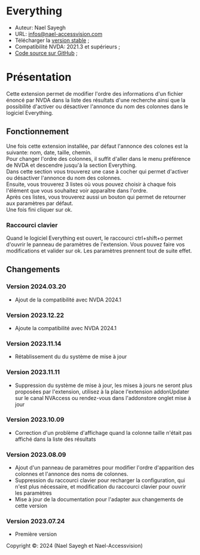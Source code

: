 # Everything

* Auteur: Nael Sayegh 
* URL: [infos@nael-accessvision.com](mailto:infos@nael-accessvision.com)
* Télécharger la [version stable][1] ;
* Compatibilité NVDA: 2021.3 et supérieurs ;
* [Code source sur GitHub][2] ;

# Présentation

Cette extension permet de modifier l'ordre des informations d'un fichier énoncé par NVDA dans la liste des résultats d'une recherche ainsi que la possibilité d'activer ou désactiver  l'annonce du nom des colonnes dans le logiciel Everything.

## Fonctionnement

Une fois cette extension installée, par défaut l'annonce des colones est la suivante: nom, date, taille, chemin.  
Pour changer l'ordre des colonnes, il suffit d'aller dans le menu préférence de NVDA et descendre jusqu'à la section Everything.  
Dans cette section vous trouverez une case à cocher qui permet d'activer ou désactiver l'annonce du nom des colonnes.  
Ensuite, vous trouverez 3 listes où vous pouvez choisir à chaque fois l'élément que vous souhaitez voir apparaître dans l'ordre.  
Après ces listes, vous trouverez aussi un bouton qui permet de retourner aux paramètres par défaut.  
Une fois fini cliquer sur ok.

### Raccourci clavier

Quand le logiciel Everything est ouvert, le raccourci ctrl+shift+o permet d'ouvrir le panneau de paramètres de l'extension. Vous pouvez faire vos modifications et valider sur ok. Les paramètres prennent tout de suite effet.

## Changements

### Version 2024.03.20

  * Ajout de la compatibilité avec NVDA 2024.1

### Version 2023.12.22

  * Ajoute la compatibilité avec NVDA 2024.1

### Version 2023.11.14

  * Rétablissement du du système de mise à jour

### Version 2023.11.11

  * Suppression du système de mise à jour, les mises à jours ne seront plus proposées par l'extension, utilisez à la place l'extension addonUpdater sur le canal NVAccess ou rendez-vous dans l'addonstore onglet mise à jour

### Version 2023.10.09
  * Correction d'un problème d'affichage quand la colonne taille n'était pas affiché dans la liste des résultats

### Version 2023.08.09
  * Ajout d'un panneau de paramètres pour modifier l'ordre d'apparition des colonnes et l'annonce des noms de colonnes.
  * Suppression du raccourci clavier pour recharger la configuration, qui n'est plus nécessaire, et modification du raccourci clavier pour ouvrir les paramètres
  * Mise à jour de la documentation pour l'adapter aux changements de cette version

### Version 2023.07.24
  * Première version

Copyright ©: 2024 (Nael Sayegh et Nael-Accessvision)

<!-- links section -->

[1]: https://github.com/Nael-Sayegh/Everything/releases/download/2024.03.20/everything-2024.03.20.nvda-addon

[2]: https://github.com/Nael-Sayegh/Everything

